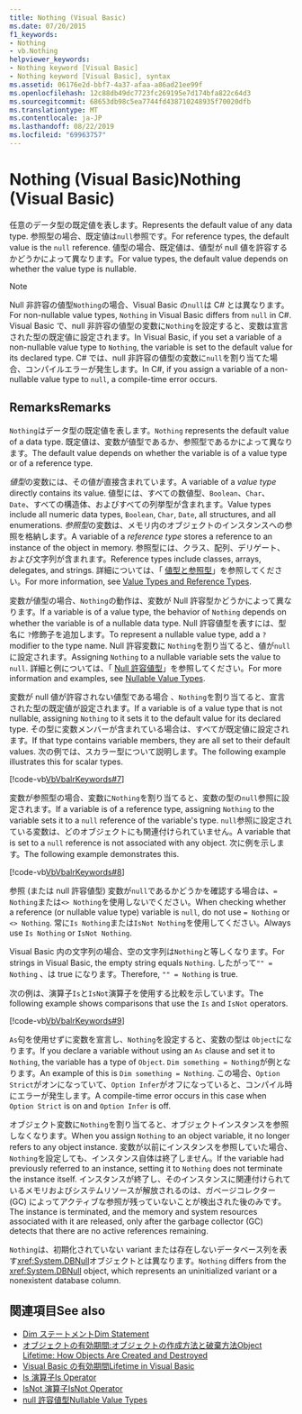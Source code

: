 ```yaml
---
title: Nothing (Visual Basic)
ms.date: 07/20/2015
f1_keywords:
- Nothing
- vb.Nothing
helpviewer_keywords:
- Nothing keyword [Visual Basic]
- Nothing keyword [Visual Basic], syntax
ms.assetid: 06176e2d-bbf7-4a37-afaa-a86ad21ee99f
ms.openlocfilehash: 12c88db49dc7723fc269195e7d174bfa822c64d3
ms.sourcegitcommit: 68653db98c5ea7744fd438710248935f70020dfb
ms.translationtype: MT
ms.contentlocale: ja-JP
ms.lasthandoff: 08/22/2019
ms.locfileid: "69963757"
---
```

# <a name="nothing-visual-basic"></a><span data-ttu-id="9939c-102">Nothing (Visual Basic)</span><span class="sxs-lookup"><span data-stu-id="9939c-102">Nothing (Visual Basic)</span></span>
<span data-ttu-id="9939c-103">任意のデータ型の既定値を表します。</span><span class="sxs-lookup"><span data-stu-id="9939c-103">Represents the default value of any data type.</span></span> <span data-ttu-id="9939c-104">参照型の場合、既定値は`null`参照です。</span><span class="sxs-lookup"><span data-stu-id="9939c-104">For reference types, the default value is the `null` reference.</span></span> <span data-ttu-id="9939c-105">値型の場合、既定値は、値型が null 値を許容するかどうかによって異なります。</span><span class="sxs-lookup"><span data-stu-id="9939c-105">For value types, the default value depends on whether the value type is nullable.</span></span>  
  
> [!NOTE]
> <span data-ttu-id="9939c-106">Null 非許容の値型`Nothing`の場合、Visual Basic の`null`は C# とは異なります。</span><span class="sxs-lookup"><span data-stu-id="9939c-106">For non-nullable value types, `Nothing` in Visual Basic differs from `null` in C#.</span></span> <span data-ttu-id="9939c-107">Visual Basic で、null 非許容の値型の変数に`Nothing`を設定すると、変数は宣言された型の既定値に設定されます。</span><span class="sxs-lookup"><span data-stu-id="9939c-107">In Visual Basic, if you set a variable of a non-nullable value type to `Nothing`, the variable is set to the default value for its declared type.</span></span> <span data-ttu-id="9939c-108">C# では、null 非許容の値型の変数に`null`を割り当てた場合、コンパイルエラーが発生します。</span><span class="sxs-lookup"><span data-stu-id="9939c-108">In C#, if you assign a variable of a non-nullable value type to `null`, a compile-time error occurs.</span></span>  
  
## <a name="remarks"></a><span data-ttu-id="9939c-109">Remarks</span><span class="sxs-lookup"><span data-stu-id="9939c-109">Remarks</span></span>  
 <span data-ttu-id="9939c-110">`Nothing`はデータ型の既定値を表します。</span><span class="sxs-lookup"><span data-stu-id="9939c-110">`Nothing` represents the default value of a data type.</span></span> <span data-ttu-id="9939c-111">既定値は、変数が値型であるか、参照型であるかによって異なります。</span><span class="sxs-lookup"><span data-stu-id="9939c-111">The default value depends on whether the variable is of a value type or of a reference type.</span></span>  
  
 <span data-ttu-id="9939c-112">*値型*の変数には、その値が直接含まれています。</span><span class="sxs-lookup"><span data-stu-id="9939c-112">A variable of a *value type* directly contains its value.</span></span> <span data-ttu-id="9939c-113">値型には、すべての数値型、`Boolean`、`Char`、`Date`、すべての構造体、およびすべての列挙型が含まれます。</span><span class="sxs-lookup"><span data-stu-id="9939c-113">Value types include all numeric data types, `Boolean`, `Char`, `Date`, all structures, and all enumerations.</span></span> <span data-ttu-id="9939c-114">*参照型*の変数は、メモリ内のオブジェクトのインスタンスへの参照を格納します。</span><span class="sxs-lookup"><span data-stu-id="9939c-114">A variable of a *reference type* stores a reference to an instance of the object in memory.</span></span> <span data-ttu-id="9939c-115">参照型には、クラス、配列、デリゲート、および文字列が含まれます。</span><span class="sxs-lookup"><span data-stu-id="9939c-115">Reference types include classes, arrays, delegates, and strings.</span></span> <span data-ttu-id="9939c-116">詳細については、「 [値型と参照型](../../visual-basic/programming-guide/language-features/data-types/value-types-and-reference-types.md)」を参照してください。</span><span class="sxs-lookup"><span data-stu-id="9939c-116">For more information, see [Value Types and Reference Types](../../visual-basic/programming-guide/language-features/data-types/value-types-and-reference-types.md).</span></span>  
  
 <span data-ttu-id="9939c-117">変数が値型の場合、`Nothing`の動作は、変数が Null 許容型かどうかによって異なります。</span><span class="sxs-lookup"><span data-stu-id="9939c-117">If a variable is of a value type, the behavior of `Nothing` depends on whether the variable is of a nullable data type.</span></span> <span data-ttu-id="9939c-118">Null 許容値型を表すには、型名に `?`修飾子を追加します。</span><span class="sxs-lookup"><span data-stu-id="9939c-118">To represent a nullable value type, add a `?` modifier to the type name.</span></span> <span data-ttu-id="9939c-119">Null 許容変数に `Nothing`を割り当てると、値が`null`に設定されます。</span><span class="sxs-lookup"><span data-stu-id="9939c-119">Assigning `Nothing` to a nullable variable sets the value to `null`.</span></span> <span data-ttu-id="9939c-120">詳細と例については、「 [Null 許容値型](../../visual-basic/programming-guide/language-features/data-types/nullable-value-types.md)」を参照してください。</span><span class="sxs-lookup"><span data-stu-id="9939c-120">For more information and examples, see [Nullable Value Types](../../visual-basic/programming-guide/language-features/data-types/nullable-value-types.md).</span></span>  
  
 <span data-ttu-id="9939c-121">変数が null 値が許容されない値型である場合 、`Nothing`を割り当てると、宣言された型の既定値が設定されます。</span><span class="sxs-lookup"><span data-stu-id="9939c-121">If a variable is of a value type that is not nullable, assigning `Nothing` to it sets it to the default value for its declared type.</span></span> <span data-ttu-id="9939c-122">その型に変数メンバーが含まれている場合は、すべてが既定値に設定されます。</span><span class="sxs-lookup"><span data-stu-id="9939c-122">If that type contains variable members, they are all set to their default values.</span></span> <span data-ttu-id="9939c-123">次の例では、スカラー型について説明します。</span><span class="sxs-lookup"><span data-stu-id="9939c-123">The following example illustrates this for scalar types.</span></span>  
  
 [!code-vb[VbVbalrKeywords#7](~/samples/snippets/visualbasic/VS_Snippets_VBCSharp/VbVbalrKeywords/VB/Class2.vb#7)]  
  
 <span data-ttu-id="9939c-124">変数が参照型の場合、変数に`Nothing`を割り当てると、変数の型の`null`参照に設定されます。</span><span class="sxs-lookup"><span data-stu-id="9939c-124">If a variable is of a reference type, assigning `Nothing` to the variable sets it to a `null` reference of the variable's type.</span></span> <span data-ttu-id="9939c-125">`null`参照に設定されている変数は、どのオブジェクトにも関連付けられていません。</span><span class="sxs-lookup"><span data-stu-id="9939c-125">A variable that is set to a `null` reference is not associated with any object.</span></span> <span data-ttu-id="9939c-126">次に例を示します。</span><span class="sxs-lookup"><span data-stu-id="9939c-126">The following example demonstrates this.</span></span>  
  
 [!code-vb[VbVbalrKeywords#8](~/samples/snippets/visualbasic/VS_Snippets_VBCSharp/VbVbalrKeywords/VB/class3.vb#8)]  
  
 <span data-ttu-id="9939c-127">参照 (または null 許容値型) 変数が`null`であるかどうかを確認する場合は、`= Nothing`または`<> Nothing`を使用しないでください。</span><span class="sxs-lookup"><span data-stu-id="9939c-127">When checking whether a reference (or nullable value type) variable is `null`, do not use `= Nothing` or `<> Nothing`.</span></span> <span data-ttu-id="9939c-128">常に`Is Nothing`または`IsNot Nothing`を使用してください。</span><span class="sxs-lookup"><span data-stu-id="9939c-128">Always use `Is Nothing` or `IsNot Nothing`.</span></span>  
  
 <span data-ttu-id="9939c-129">Visual Basic 内の文字列の場合、空の文字列は`Nothing`と等しくなります。</span><span class="sxs-lookup"><span data-stu-id="9939c-129">For strings in Visual Basic, the empty string equals `Nothing`.</span></span> <span data-ttu-id="9939c-130">したがって`"" = Nothing` 、は true になります。</span><span class="sxs-lookup"><span data-stu-id="9939c-130">Therefore, `"" = Nothing` is true.</span></span>  
  
 <span data-ttu-id="9939c-131">次の例は、演算子`Is`と`IsNot`演算子を使用する比較を示しています。</span><span class="sxs-lookup"><span data-stu-id="9939c-131">The following example shows comparisons that use the `Is` and `IsNot` operators.</span></span>  
  
 [!code-vb[VbVbalrKeywords#9](~/samples/snippets/visualbasic/VS_Snippets_VBCSharp/VbVbalrKeywords/VB/Class4.vb#9)]  
  
 <span data-ttu-id="9939c-132">`As`句を使用せずに変数を宣言し、`Nothing`を設定すると、変数の型は `Object`になります。</span><span class="sxs-lookup"><span data-stu-id="9939c-132">If you declare a variable without using an `As` clause and set it to `Nothing`, the variable has a type of `Object`.</span></span> <span data-ttu-id="9939c-133">`Dim something = Nothing`が例となります。</span><span class="sxs-lookup"><span data-stu-id="9939c-133">An example of this is `Dim something = Nothing`.</span></span> <span data-ttu-id="9939c-134">この場合、`Option Strict`がオンになっていて、`Option Infer`がオフになっていると、コンパイル時にエラーが発生します。</span><span class="sxs-lookup"><span data-stu-id="9939c-134">A compile-time error occurs in this case when `Option Strict` is on and `Option Infer` is off.</span></span>  
  
 <span data-ttu-id="9939c-135">オブジェクト変数に`Nothing`を割り当てると、オブジェクトインスタンスを参照しなくなります。</span><span class="sxs-lookup"><span data-stu-id="9939c-135">When you assign `Nothing` to an object variable, it no longer refers to any object instance.</span></span> <span data-ttu-id="9939c-136">変数が以前にインスタンスを参照していた場合、 `Nothing`を設定しても、インスタンス自体は終了しません。</span><span class="sxs-lookup"><span data-stu-id="9939c-136">If the variable had previously referred to an instance, setting it to `Nothing` does not terminate the instance itself.</span></span> <span data-ttu-id="9939c-137">インスタンスが終了し、そのインスタンスに関連付けられているメモリおよびシステムリソースが解放されるのは、ガベージコレクター (GC) によってアクティブな参照が残っていないことが検出された後のみです。</span><span class="sxs-lookup"><span data-stu-id="9939c-137">The instance is terminated, and the memory and system resources associated with it are released, only after the garbage collector (GC) detects that there are no active references remaining.</span></span>  
  
 <span data-ttu-id="9939c-138">`Nothing`は、初期化されていない variant または存在しないデータベース列を表す<xref:System.DBNull>オブジェクトとは異なります。</span><span class="sxs-lookup"><span data-stu-id="9939c-138">`Nothing` differs from the <xref:System.DBNull> object, which represents an uninitialized variant or a nonexistent database column.</span></span>  
  
## <a name="see-also"></a><span data-ttu-id="9939c-139">関連項目</span><span class="sxs-lookup"><span data-stu-id="9939c-139">See also</span></span>

- [<span data-ttu-id="9939c-140">Dim ステートメント</span><span class="sxs-lookup"><span data-stu-id="9939c-140">Dim Statement</span></span>](../../visual-basic/language-reference/statements/dim-statement.md)
- [<span data-ttu-id="9939c-141">オブジェクトの有効期間:オブジェクトの作成方法と破棄方法</span><span class="sxs-lookup"><span data-stu-id="9939c-141">Object Lifetime: How Objects Are Created and Destroyed</span></span>](../../visual-basic/programming-guide/language-features/objects-and-classes/object-lifetime-how-objects-are-created-and-destroyed.md)
- [<span data-ttu-id="9939c-142">Visual Basic の有効期間</span><span class="sxs-lookup"><span data-stu-id="9939c-142">Lifetime in Visual Basic</span></span>](../../visual-basic/programming-guide/language-features/declared-elements/lifetime.md)
- [<span data-ttu-id="9939c-143">Is 演算子</span><span class="sxs-lookup"><span data-stu-id="9939c-143">Is Operator</span></span>](../../visual-basic/language-reference/operators/is-operator.md)
- [<span data-ttu-id="9939c-144">IsNot 演算子</span><span class="sxs-lookup"><span data-stu-id="9939c-144">IsNot Operator</span></span>](../../visual-basic/language-reference/operators/isnot-operator.md)
- [<span data-ttu-id="9939c-145">null 許容値型</span><span class="sxs-lookup"><span data-stu-id="9939c-145">Nullable Value Types</span></span>](../../visual-basic/programming-guide/language-features/data-types/nullable-value-types.md)
